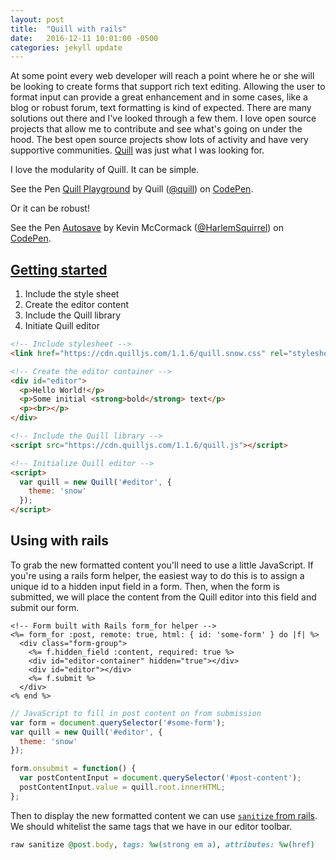 ```yaml
---
layout: post
title:  "Quill with rails"
date:   2016-12-11 10:01:00 -0500
categories: jekyll update
---
```


At some point every web developer will reach a point where he or she will be looking to create forms that support rich text editing. Allowing the user to format input can provide a great enhancement and in some cases, like a blog or robust forum, text formatting is kind of expected. There are many solutions out there and I've looked through a few them. I love open source projects that allow me to contribute and see what's going on under the hood. The best open source projects show lots of activity and have very supportive communities. [Quill][quill] was just what I was looking for.

I love the modularity of Quill. It can be simple.

<p data-height="265" data-theme-id="0" data-slug-hash="KzZqZx" data-default-tab="js,result" data-user="quill" data-embed-version="2" data-pen-title="Quill Playground" class="codepen">See the Pen <a href="http://codepen.io/quill/pen/KzZqZx/">Quill Playground</a> by Quill (<a href="http://codepen.io/quill">@quill</a>) on <a href="http://codepen.io">CodePen</a>.</p>
<script async src="https://production-assets.codepen.io/assets/embed/ei.js"></script>

Or it can be robust!

<p data-height="265" data-theme-id="0" data-slug-hash="VmGKXw" data-default-tab="js,result" data-user="HarlemSquirrel" data-embed-version="2" data-pen-title="Autosave" class="codepen">See the Pen <a href="http://codepen.io/HarlemSquirrel/pen/VmGKXw/">Autosave</a> by Kevin McCormack (<a href="http://codepen.io/HarlemSquirrel">@HarlemSquirrel</a>) on <a href="http://codepen.io">CodePen</a>.</p>
<script async src="https://production-assets.codepen.io/assets/embed/ei.js"></script>


## [Getting started][getting-started]

1. Include the style sheet
2. Create the editor content
3. Include the Quill library
4. Initiate Quill editor

```html
<!-- Include stylesheet -->
<link href="https://cdn.quilljs.com/1.1.6/quill.snow.css" rel="stylesheet">

<!-- Create the editor container -->
<div id="editor">
  <p>Hello World!</p>
  <p>Some initial <strong>bold</strong> text</p>
  <p><br></p>
</div>

<!-- Include the Quill library -->
<script src="https://cdn.quilljs.com/1.1.6/quill.js"></script>

<!-- Initialize Quill editor -->
<script>
  var quill = new Quill('#editor', {
    theme: 'snow'
  });
</script>
```

## Using with rails

To grab the new formatted content you'll need to use a little JavaScript. If you're using a rails form helper, the easiest way to do this is to assign a unique id to a hidden input field in a form. Then, when the form is submitted, we will place the content from the Quill editor into this field and submit our form.

```erb
<!-- Form built with Rails form_for helper -->
<%= form_for :post, remote: true, html: { id: 'some-form' } do |f| %>
  <div class="form-group">
    <%= f.hidden_field :content, required: true %>
    <div id="editor-container" hidden="true"></div>
    <div id="editor"></div>
    <%= f.submit %>
  </div>
<% end %>
```

```js
// JavaScript to fill in post content on from submission
var form = document.querySelector('#some-form');
var quill = new Quill('#editor', {
  theme: 'snow'
});

form.onsubmit = function() {
  var postContentInput = document.querySelector('#post-content');
  postContentInput.value = quill.root.innerHTML;
};
```

Then to display the new formatted content we can use [`sanitize` from rails][rails-sanitize]. We should whitelist the same tags that we have in our editor toolbar.

```ruby
raw sanitize @post.body, tags: %w(strong em a), attributes: %w(href)
```

[quill]: http://quilljs.com/
[getting-started]: http://quilljs.com/docs/quickstart/
[rails-sanitize]: http://apidock.com/rails/ActionView/Helpers/SanitizeHelper/sanitize
